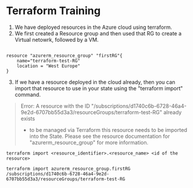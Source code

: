 # Terraform Training

1. We have deployed resources in the Azure cloud using terraform.&#x20;
2. We first created a Resource group and then used that RG to create a Virtual netowrk, followed by a VM.

```hcl

resource "azurerm_resource_group" "firstRG"{
    name="terraform-test-RG"
    location = "West Europe"
}

```

3. If we have a resource deployed in the cloud already, then you can import that resource to use in your state using the "terraform import" command.

> Error: A resource with the ID "/subscriptions/d1740c6b-6728-46a4-9e2d-6707bb55d3a3/resourceGroups/terraform-test-RG" already exists
>
> * to be managed via Terraform this resource needs to be imported into the State. Please see the resource documentation for "azurerm\_resource\_group" for more information.

```
terraform import <resource_identifier>.<resource_name> <id of the resource>

terraform import azurerm_resource_group.firstRG /subscriptions/d1740c6b-6728-46a4-9e2d-6707bb55d3a3/resourceGroups/terraform-test-RG
```
